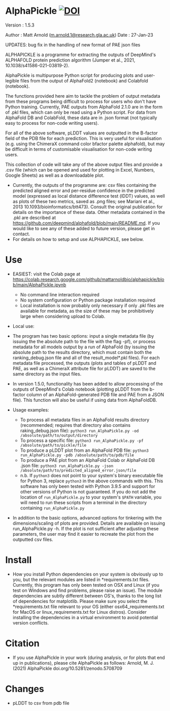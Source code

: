 # AlphaPickle [![DOI](https://zenodo.org/badge/429171188.svg)](https://zenodo.org/badge/latestdoi/429171188)
Version : 1.5.3

Author : Matt Arnold (m.arnold.1@research.gla.ac.uk)
Date : 27-Jan-23

UPDATES: bug fix in the handling of new format of PAE json files

ALPHAPICKLE is a programme for extracting the outputs of DeepMind's ALPHAFOLD protein prediction algorithm (Jumper et al., 2021, 10.1038/s41586-021-03819-2).

AlphaPickle is multipurpose Python script for producing plots and user-legible files from the output of AlphaFold2 (notebook) and Colabfold (notebook).

The functions provided here aim to tackle the problem of output metadata from these programs being difficult to process for users who don't have Python training. Currently, PAE outputs from AlphaFold 2.1.0 are in the form of .pkl files, which can only be read using a Python script. For data from AlphaFold DB and ColabFold, these data are in .json format (not typically easy to process for non-code writing users).

For all of the above software, pLDDT values are outputted in the B-factor field of the PDB file for each prediction. This is very useful for visualisation (e.g. using the ChimeraX command color bfactor palette alphafold), but may be difficult in terms of customisable visualisation for non-code writing users.

This collection of code will take any of the above output files and provide a .csv file (which can be opened and used for plotting in Excel, Numbers, Google Sheets) as well as a downloadable plot.

- Currently, the outputs of the programme are: csv files containing the predicted aligned error and per-residue confidence in the predicted model (expressed as local distance difference test (lDDT) values, as well as plots of these two metrics, saved as .png files; see Mariani et al., 2013 10.1093/bioinformatics/btt473). Consult the original publication for details on the importance of these data. Other metadata contained in the .pkl are described at  https://github.com/deepmind/alphafold/blob/main/README.md. If you would like to see any of these added to future version, please get in contact.
- For details on how to setup and use ALPHAPICKLE, see below.

# Use

- EASIEST: visit the Colab page at https://colab.research.google.com/github/mattarnoldbio/alphapickle/blob/main/AlphaPickle.ipynb
    - No command line interaction required
    - No system configuration or Python package installation required
    - Local installation is now probably only necessary if only .pkl files are available for metadata, as the size of these may be prohibitively large when considering upload to Colab.

- Local use:
- The program has two basic options: input a single metadata file (by issuing the the absolute path to the file with the flag -pf), or process metadata for all models output by a run of AlphaFold (by issuing the absolute path to the results directory, which must contain both the ranking_debug.json file and all of the result_model*.pkl files). For each metadata file processed, the outputs (plots and tables of pLDDT and PAE, as well as a ChimeraX attribute file for pLDDT) are saved to the same directory as the input files.
- In version 1.5.0, functionality has been added to allow processing of the outputs of DeepMind's Colab notebook (plotting pLDDT from the b-factor column of an AlphaFold-generated PDB file and PAE from a JSON file). This function will also be useful if using data from AlphaFoldDB.
- Usage examples:
    - To process all metadata files in an AlphaFold results directory (recommended; requires that directory also contains raking_debug.json file): `python3 run_AlphaPickle.py -od /absolute/path/to/output/directory`
    - To process a specific file: `python3 run_AlphaPickle.py -pf /absolute/path/to/pickle/file`
    - To produce a pLDDT plot from an AlphaFold PDB file: `python3 run_AlphaPickle.py -pdb /absolute/path/to/pdb/file`
    - To produce a PAE plot from an AlphaFold Colab or AlphaFold DB .json file: `python3 run_AlphaPickle.py -json /absolute/path/to/predicted_aligned_error.json/file`
    - n.b. If `python3` does not point to your system's binary executable file for Python 3, replace `python3` in the above commands with this. This software has only been tested with Python 3.9.5 and support for other versions of Python is not guaranteed. If you do not add the location of `run_AlphaPickle.py` to your system's `$PATH` variable, you will need to run these scripts from a terminal in the directory containing `run_AlphaPickle.py`

- In addition to the basic options, advanced options for tinkering with the dimensions/scaling of plots are provided. Details are available on issuing run_AlphaPickle.py -h. If the plot is not sufficient after adjusting these parameters, the user may find it easier to recreate the plot from the outputted csv files. 

# Install

- How you install Python dependencies on your system is obviously up to you, but the relevant modules are listed in *requirements.txt files. Currently, this program has only been tested on OSX and Linux (if you test on Windows and find problems, please raise an issue). The module dependencies are subtly different between OS's, thanks to the long list of dependencies for matplotlib. Please make sure you select the *requirements.txt file relevant to your OS (either osx64_requirements.txt for MacOS or linux_requirements.txt for Linux distros). Consider installing the dependencies in a virtual environment to avoid potential version conflicts.
 

# Citation

- If you use AlphaPickle in your work (during analysis, or for plots that end up in publications), please cite AlphaPickle as follows: Arnold, M. J. (2021) AlphaPickle doi.org/10.5281/zenodo.5708709

# Changes
 - pLDDT to csv from pdb file

